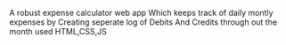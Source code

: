 A robust expense calculator web app
Which keeps track of daily montly expenses
by Creating seperate log of Debits And Credits through out the month
used HTML,CSS,JS
